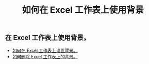 ﻿---
title: 如何在 Excel 工作表上使用背景
second_title: Aspose.Cells Cloud Documen
linktitle: 背景
type: docs
url: /zh/worksheets/background/
keywords: How to work with background on an Excel worksheet
description: Aspose.Cells Cloud REST API 支持在 Excel 工作表上使用后台。 SDK支持多种开发语言。它们包括 Android、C#、Go、Java、NodeJS、Perl、PHP、Python、Ruby 和 swift
weight: 20
---
## 在 Excel 工作表上使用背景。

- [如何在 Excel 工作表上设置背景。](/cells/zh/worksheets/background/add/) 
- [如何删除 Excel 工作表上的背景。](/cells/zh/worksheets/background/delete/) 


